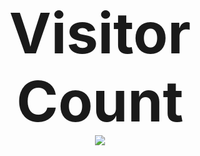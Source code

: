 <p align="center">
  <strong style="font-size: 90px">Visitor Count</strong>
  <br />
  <img src="https://profile-counter.glitch.me/mr-cheeezz/count.svg" />
</p>
